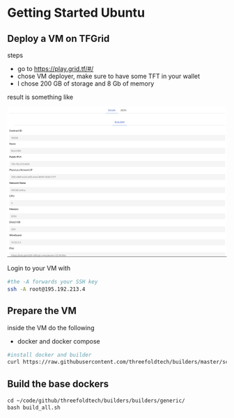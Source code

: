 # Getting Started Ubuntu

## Deploy a VM on TFGrid

steps

- go to https://play.grid.tf/#/
- chose VM deployer, make sure to have some TFT in your wallet
- I chose 200 GB of storage and 8 Gb of memory

result is something like

![](img/play_ubuntu_done.png)  

Login to your VM with

```bash
#the -A forwards your SSH key
ssh -A root@195.192.213.4
```

## Prepare the VM

inside the VM do the following

- docker and docker compose

```bash
#install docker and builder
curl https://raw.githubusercontent.com/threefoldtech/builders/master/scripts/installers/docker.sh > /tmp/install.sh && bash /tmp/install.sh
```

## Build the base dockers


```
cd ~/code/github/threefoldtech/builders/builders/generic/
bash build_all.sh
```

